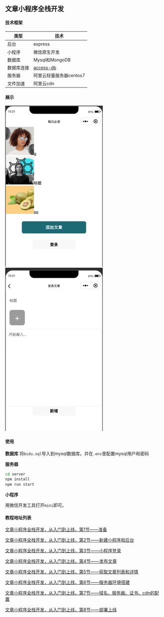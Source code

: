 ## 文章小程序全栈开发  

#### 技术框架   
|类型|技术|
| -- | --|
|后台|express|
|小程序|微信原生开发|
|数据库|Mysql和MongoDB|
|数据库连接|[access-db](https://github.com/zomem/access-db)|
|服务器|阿里云轻量服务器centos7|
|文件加速|阿里云cdn|
  
#### 展示  
![图片1](./d1.png)![图片2](./d2.png)  
  
  
#### 使用  

**数据库**
将`bidu.sql`导入到mysql数据库。并在`.env`里配置mysql用户和密码  
  
**服务器**  
  
```bash
cd server
npm install
npm run start
```
  
**小程序**  
  
用微信开发工具打开`mini`即可。
  


#### 教程地址列表  
  
[文章小程序全栈开发，从入门到上线，第1节——准备](https://segmentfault.com/a/1190000040775333)  
  
[文章小程序全栈开发，从入门到上线，第2节——新建小程序和后台](https://segmentfault.com/a/1190000040775343)  
  
[文章小程序全栈开发，从入门到上线，第3节——小程序登录](https://segmentfault.com/a/1190000040775346)  
  
[文章小程序全栈开发，从入门到上线，第4节——发布文章](https://segmentfault.com/a/1190000040775354)  
  
[文章小程序全栈开发，从入门到上线，第5节——获取文章列表和详情](https://segmentfault.com/a/1190000040775357)  
  
[文章小程序全栈开发，从入门到上线，第6节——服务器环境搭建](https://segmentfault.com/a/1190000040775373)  
  
[文章小程序全栈开发，从入门到上线，第7节——域名、服务器、证书、cdn的配置](https://segmentfault.com/a/1190000040775393)  
  
[文章小程序全栈开发，从入门到上线，第8节——部署上线](https://segmentfault.com/a/1190000040775407)  
  